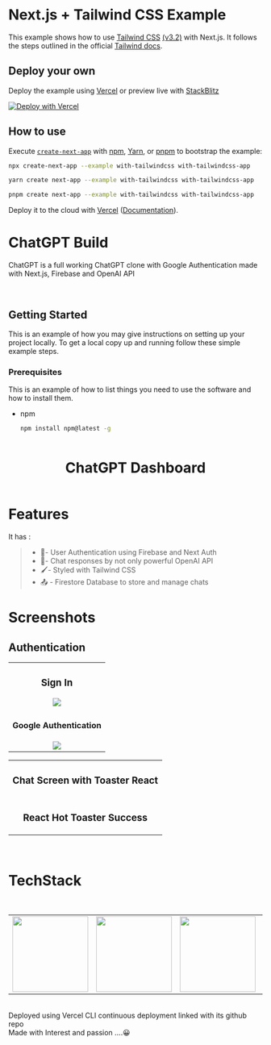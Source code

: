 # Next.js + Tailwind CSS Example

This example shows how to use [Tailwind CSS](https://tailwindcss.com/) [(v3.2)](https://tailwindcss.com/blog/tailwindcss-v3-2) with Next.js. It follows the steps outlined in the official [Tailwind docs](https://tailwindcss.com/docs/guides/nextjs).

## Deploy your own

Deploy the example using [Vercel](https://vercel.com?utm_source=github&utm_medium=readme&utm_campaign=next-example) or preview live with [StackBlitz](https://stackblitz.com/github/vercel/next.js/tree/canary/examples/with-tailwindcss)

[![Deploy with Vercel](https://vercel.com/button)](https://vercel.com/new/git/external?repository-url=https://github.com/vercel/next.js/tree/canary/examples/with-tailwindcss&project-name=with-tailwindcss&repository-name=with-tailwindcss)

## How to use

Execute [`create-next-app`](https://github.com/vercel/next.js/tree/canary/packages/create-next-app) with [npm](https://docs.npmjs.com/cli/init), [Yarn](https://yarnpkg.com/lang/en/docs/cli/create/), or [pnpm](https://pnpm.io) to bootstrap the example:

```bash
npx create-next-app --example with-tailwindcss with-tailwindcss-app
```

```bash
yarn create next-app --example with-tailwindcss with-tailwindcss-app
```

```bash
pnpm create next-app --example with-tailwindcss with-tailwindcss-app
```

Deploy it to the cloud with [Vercel](https://vercel.com/new?utm_source=github&utm_medium=readme&utm_campaign=next-example) ([Documentation](https://nextjs.org/docs/deployment)).

# ChatGPT Build
ChatGPT is a full working ChatGPT clone with Google Authentication made with Next.js, Firebase and OpenAI API


<br />


<!-- GETTING STARTED -->
## Getting Started

This is an example of how you may give instructions on setting up your project locally.
To get a local copy up and running follow these simple example steps.

### Prerequisites

This is an example of how to list things you need to use the software and how to install them.
* npm
  ```sh
  npm install npm@latest -g
  ```
   ```

<p align="center">
<h1 align="center">ChatGPT Dashboard</h1>
</p>

<p align="center">
 <img src="https://i.pinimg.com/originals/99/b7/5b/99b75bf32c20f965d9abc835f2a8be7a.jpg" alt=""/>
</p>

# Features

It has :
>
>* 🔐- User Authentication using Firebase and Next Auth
>* 🧠- Chat responses by not only powerful OpenAI API
>* 🖌️- Styled with Tailwind CSS 
>* 📤 - Firestore Database to store and manage chats


# Screenshots
## Authentication
<table>
  <tr>
    <td align="center">
   <h3> Sign In </h3>
   <img src="https://i.pinimg.com/originals/40/83/af/4083af1e2e07fbd8e6a748a1cf1d13c6.jpg" /></td>
  
  </tr
  <tr>
    <td align="center">
    <h4> Google Authentication</h4>
   <img src="https://i.pinimg.com/originals/73/6a/17/736a173ebe285c358e2173e5d411af29.jpg" /></td>
  
  </tr
  </table>

<table>
  <tr>
    <td align="center">
        <h3> Chat Screen with Toaster React </h3>
        <img src="https://i.pinimg.com/originals/6e/95/98/6e9598f2624d63dc08ef28a1ea417dd2.jpg" alt=""/></td>
        </tr>
  <tr>
    <td align="center">
        <h3>React Hot Toaster Success </h3>
        <img src="https://i.pinimg.com/originals/77/a4/11/77a4110aee1bfb261fd51031870fdcd1.jpg" alt=""/></td>
        </tr>
  </table>


<br />


# TechStack
<table>
  <tr>
    <td><img src="https://upload.wikimedia.org/wikipedia/commons/a/a7/React-icon.svg" width="150px" height="150px" /></td>
    <td><img src="https://next-auth.js.org/img/logo/logo-sm.png" width="150px" height="150px" /></td>
    <td><img src="https://cdn.worldvectorlogo.com/logos/next-js.svg"  width="150px" height="150px"></td>
   <td><img src="https://encrypted-tbn0.gstatic.com/images?q=tbn:ANd9GcT-cw3AJJg8_rcjW6T-C4ntjLwOVeOILHGY9kAJabHB&s"  width="150px" height="150px"></td>
   <td><img src="https://miro.medium.com/v2/resize:fit:1400/format:webp/0*c-PJKeN6JqEUKyZ8.png"  width="150px" height="150px"></td>
   <td><img src="https://www.pngitem.com/pimgs/m/31-316562_firebase-firestore-png-transparent-png.png"  width="150px" height="150px"></td>
    <br />  </td>
  </tr>
  </table>

<br />
Deployed using Vercel CLI continuous deployment linked with its github repo <br/>
Made with Interest and passion ....😀



